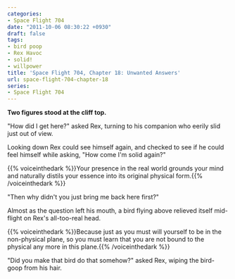 ```yaml
---
categories:
- Space Flight 704
date: "2011-10-06 08:30:22 +0930"
draft: false
tags:
- bird poop
- Rex Havoc
- solid!
- willpower
title: 'Space Flight 704, Chapter 18: Unwanted Answers'
url: space-flight-704-chapter-18
series:
- Space Flight 704
---
```

**Two figures stood at the cliff top.**

"How did I get here?" asked Rex, turning to his companion who eerily slid just out of view.

Looking down Rex could see himself again, and checked to see if he could feel himself while asking, "How come I'm solid again?"

{{% voiceinthedark %}}Your presence in the real world grounds your mind and naturally distils your essence into its original physical form.{{% /voiceinthedark %}}

"Then why didn't you just bring me back here first?"

Almost as the question left his mouth, a bird flying above relieved itself mid-flight on Rex's all-too-real head.

{{% voiceinthedark %}}Because just as you must will yourself to be in the non-physical plane, so you must learn that you are not bound to the physical any more in this plane.{{% /voiceinthedark %}}

"Did you make that bird do that somehow?" asked Rex, wiping the bird-goop from his hair.
